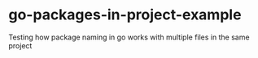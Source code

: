 # go-packages-in-project-example
Testing how package naming in go works with multiple files in the same project
